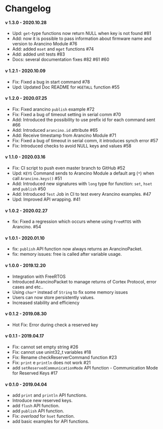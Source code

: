 # Changelog

#### v 1.3.0 - 2020.10.28
* Upd: `get`-type functions now return NULL when key is not found #81
* Add: now it is possible to pass information about firmware name and version to Arancino Module #76
* Add: added `mset` and `mget` functions #74
* Add: added unit tests #83
* Docs: several documentation fixes #82 #61 #60

#### v 1.2.1 - 2020.10.09
* Fix: Fixed a bug in start command #78
* Upd: Updated Doc README for `HGETALL` function #55

#### v 1.2.0 - 2020.07.25
* Fix: Fixed arancino `publish` example  #72
* Fix: Fixed a bug of timeout setting in serial comm  #70
* Add: Introduced the possibility to use prefix id for each command sent #66
* Add: Introduced `arancino.id` attribute #65
* Add: Receive timestamp from Arancino Module #71
* Fix: Fixed a bug of timeout in serial comm, it introduces synch error #57
* Fix: Introduced checks to avoid NULL keys and values #58


#### v 1.1.0 - 2020.03.16
* Fix: CI script to push even master branch to GitHub #52
* Upd: `KEYS` Command sends to Arancino Module a default arg (`*`) when call `Arancino.keys()` #51
* Add: Introduced new signatures with `long` type for function: `set`, `hset` and `publish` #50
* Add: Introduced `Test` Job in CI to test every Arancino examples. #47
* Upd: Improved API wrapping. #41

#### v 1.0.2 - 2020.02.27
* fix: Fixed a regression which occurs whene using `FreeRTOS` with Arancino. #54

#### v 1.0.1 - 2020.01.10
* fix: `publish` API function now always returns an ArancinoPacket.
* fix: memory issues: free is called after variable usage.

#### v 1.0.0 - 2019.12.20
* Integration with FreeRTOS
* Introduced ArancinoPacket to manage returns of Cortex Protocol, error cases and etc..
* Using `char*` instead of `String` to fix some memory issues
* Users can now store persistently values.
* Increased stability and efficiency

#### v 0.1.2 - 2019.08.30
* Hot Fix: Error during check a reserved key

#### v 0.1.1 - 2019.04.17
* Fix: cannot set empty string #26
* Fix: cannot use unint32_t variables #18
* Fix: Rename checkReserverCommand function  #23
* Fix: `print` e `println` does not work #21
* add `setReservedCommunicationMode` API function - Communication Mode for Reserved Keys #17

#### v 0.1.0 - 2019.04.04
* add `print` and `println` API functions.
* Introduce new reserved keys.
* add `flush` API function.
* add `publish` API function.
* Fix: _overload_ for `hset` function.
* add basic examples for API functions.
